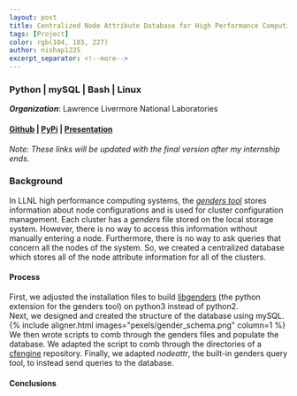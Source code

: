 ```yaml
---
layout: post
title: Centralized Node Attribute Database for High Performance Computing
tags: [Project]
color: rgb(104, 183, 227)
author: nishap1225
excerpt_separator: <!--more-->
---
```

### Python | mySQL | Bash | Linux
<!--more-->

***Organization***: Lawrence Livermore National Laboratories

#### [Github](https://github.com/LLNL/HPCCEA/tree/gendersteam/2020/Genders) | [PyPi](https://test.pypi.org/project/centralgendersdatabase/) | [Presentation](~/assets/Centralized-Node-Attribute-Database-for-High-Performance-Computing.pdf)


*Note: These links will be updated with the final version after my internship ends.*

### Background
In LLNL high performance computing systems, the [*genders tool*](https://github.com/chaos/genders) stores information about node configurations and is used for cluster configuration management. Each cluster has a *genders* file stored on the local storage system. However, there is no way to access this information without manually entering a node. Furthermore, there is no way to ask queries that concern all the nodes of the system. So, we created a centralized database which stores all of the node attribute information for all of the clusters.

#### Process
First, we adjusted the installation files to build [libgenders](https://github.com/chaos/genders/tree/master/src/libgenders) (the python extension for the genders tool) on python3 instead of python2.  
Next, we designed and created the structure of the database using mySQL.
{% include aligner.html images="pexels/gender_schema.png" column=1 %}  
We then wrote scripts to comb through the genders files and populate the database. We adapted the script to comb through the directories of a [cfengine](https://cfengine.com/) repository. Finally, we adapted *nodeattr*, the built-in genders query tool, to instead send queries to the database.

#### Conclusions
